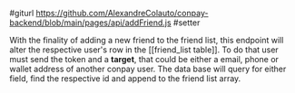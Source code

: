 #giturl https://github.com/AlexandreColauto/conpay-backend/blob/main/pages/api/addFriend.js
#setter

With the finality of adding a new friend to the friend list, this endpoint will alter the respective user's row in the [[friend_list table]]. To do that user must send the token and a **target**, that could be either a email, phone or wallet address of another conpay user. The data base will query for either field, find the respective id and append to the friend list array.

